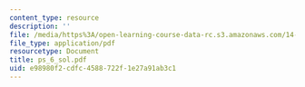 ```yaml
---
content_type: resource
description: ''
file: /media/https%3A/open-learning-course-data-rc.s3.amazonaws.com/14-462-advanced-macroeconomics-ii-spring-2004/e98980f2cdfc4588722f1e27a91ab3c1_ps_6_sol.pdf
file_type: application/pdf
resourcetype: Document
title: ps_6_sol.pdf
uid: e98980f2-cdfc-4588-722f-1e27a91ab3c1
---
```

